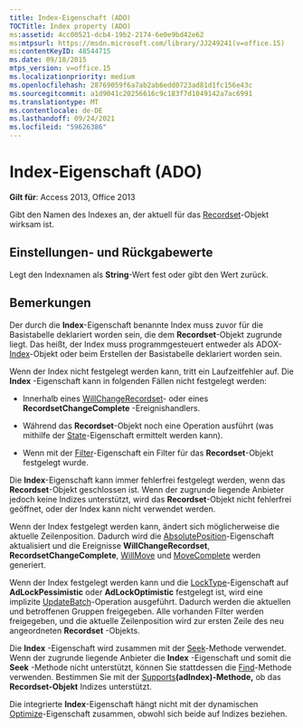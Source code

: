 ```yaml
---
title: Index-Eigenschaft (ADO)
TOCTitle: Index property (ADO)
ms:assetid: 4cc00521-dcb4-19b2-2174-6e0e9bd42e62
ms:mtpsurl: https://msdn.microsoft.com/library/JJ249241(v=office.15)
ms:contentKeyID: 48544715
ms.date: 09/18/2015
mtps_version: v=office.15
ms.localizationpriority: medium
ms.openlocfilehash: 28769059f6a7ab2ab6edd0723ad81d1fc156e43c
ms.sourcegitcommit: a1d9041c20256616c9c183f7d1049142a7ac6991
ms.translationtype: MT
ms.contentlocale: de-DE
ms.lasthandoff: 09/24/2021
ms.locfileid: "59626386"
---
```

# <a name="index-property-ado"></a>Index-Eigenschaft (ADO)


**Gilt für**: Access 2013, Office 2013

Gibt den Namen des Indexes an, der aktuell für das [Recordset](recordset-object-ado.md)-Objekt wirksam ist.

## <a name="settings-and-return-values"></a>Einstellungen- und Rückgabewerte

Legt den Indexnamen als **String**-Wert fest oder gibt den Wert zurück.

## <a name="remarks"></a>Bemerkungen

Der durch die **Index**-Eigenschaft benannte Index muss zuvor für die Basistabelle deklariert worden sein, die dem **Recordset**-Objekt zugrunde liegt. Das heißt, der Index muss programmgesteuert entweder als ADOX-[Index](index-object-adox.md)-Objekt oder beim Erstellen der Basistabelle deklariert worden sein.

Wenn der Index nicht festgelegt werden kann, tritt ein Laufzeitfehler auf. Die **Index** -Eigenschaft kann in folgenden Fällen nicht festgelegt werden:

  - Innerhalb eines [WillChangeRecordset](willchangerecordset-and-recordsetchangecomplete-events-ado.md)- oder eines **RecordsetChangeComplete** -Ereignishandlers.

  - Während das **Recordset**-Objekt noch eine Operation ausführt (was mithilfe der [State](state-property-ado.md)-Eigenschaft ermittelt werden kann).

  - Wenn mit der [Filter](filter-property-ado.md)-Eigenschaft ein Filter für das **Recordset**-Objekt festgelegt wurde.

Die **Index**-Eigenschaft kann immer fehlerfrei festgelegt werden, wenn das **Recordset**-Objekt geschlossen ist. Wenn der zugrunde liegende Anbieter jedoch keine Indizes unterstützt, wird das **Recordset**-Objekt nicht fehlerfrei geöffnet, oder der Index kann nicht verwendet werden.

Wenn der Index festgelegt werden kann, ändert sich möglicherweise die aktuelle Zeilenposition. Dadurch wird die [AbsolutePosition](absoluteposition-property-ado.md)-Eigenschaft aktualisiert und die Ereignisse **WillChangeRecordset**, **RecordsetChangeComplete**, [WillMove](willmove-and-movecomplete-events-ado.md) und [MoveComplete](willmove-and-movecomplete-events-ado.md) werden generiert.

Wenn der Index festgelegt werden kann und die [LockType](locktype-property-ado.md)-Eigenschaft auf **AdLockPessimistic** oder **AdLockOptimistic** festgelegt ist, wird eine implizite [UpdateBatch](updatebatch-method-ado.md)-Operation ausgeführt. Dadurch werden die aktuellen und betroffenen Gruppen freigegeben. Alle vorhanden Filter werden freigegeben, und die aktuelle Zeilenposition wird zur ersten Zeile des neu angeordneten **Recordset** -Objekts.

Die **Index** -Eigenschaft wird zusammen mit der [Seek](seek-method-ado.md)-Methode verwendet. Wenn der zugrunde liegende Anbieter die **Index** -Eigenschaft und somit die **Seek** -Methode nicht unterstützt, können Sie stattdessen die [Find](find-method-ado.md)-Methode verwenden. Bestimmen Sie mit der [Supports](supports-method-ado.md)**(adIndex)-Methode,** ob das **Recordset-Objekt** Indizes unterstützt.

Die integrierte **Index**-Eigenschaft hängt nicht mit der dynamischen [Optimize](optimize-property-dynamic-ado.md)-Eigenschaft zusammen, obwohl sich beide auf Indizes beziehen.

